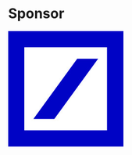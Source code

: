 

<!-- If/when we get more sponsors

# Gold Sponsor
<img src="images/logos/deutsche-bank.jpg" style="border:none; box-shadow:none; background:white;"/>

x-x-slide-x-x

-->
<!-- If food sponsored separately from space

# Food Sponsor
<img src="images/logos/deutsche-bank.jpg" style="border:none; box-shadow:none; background:white;"/>
x-x-slide-x-x
-->



# Sponsor
<img src="images/logos/deutsche-bank.jpg" style="border:none; box-shadow:none; background:white;"/>